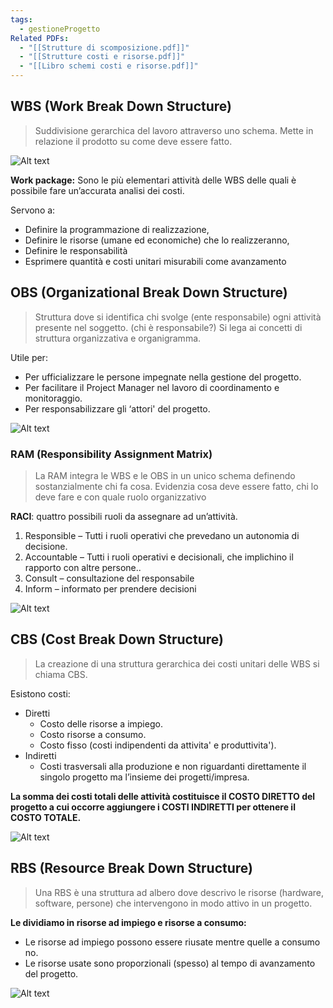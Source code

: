 ```yaml
---
tags:
  - gestioneProgetto
Related PDFs:
  - "[[Strutture di scomposizione.pdf]]"
  - "[[Strutture costi e risorse.pdf]]"
  - "[[Libro schemi costi e risorse.pdf]]"
---
```

## WBS (Work Break Down Structure)  

> Suddivisione gerarchica del lavoro attraverso uno schema.
> Mette in relazione il prodotto su come deve essere fatto.

![Alt text](image.png)

**Work package:** Sono le più elementari attività delle WBS delle quali è possibile fare un’accurata analisi dei costi. 

Servono a:

- Definire la programmazione di realizzazione,  
- Definire le risorse (umane ed economiche) che lo realizzeranno,
- Definire le responsabilità
- Esprimere quantità e costi unitari misurabili come avanzamento

## OBS (Organizational Break Down Structure)  

> Struttura dove si identifica chi svolge (ente responsabile) ogni attività presente nel soggetto. (chi è responsabile?)
   Si lega ai concetti di struttura organizzativa e organigramma.

Utile per:

- Per ufficializzare le persone impegnate nella gestione del progetto.
- Per facilitare il Project Manager nel lavoro di coordinamento e monitoraggio.
- Per responsabilizzare gli ‘attori' del progetto.

![Alt text](image-1.png)

### RAM (Responsibility Assignment Matrix)  

> La RAM integra le WBS e le OBS in un unico schema definendo sostanzialmente chi fa cosa. Evidenzia cosa deve essere fatto, chi lo deve fare e con quale ruolo organizzativo

**RACI**: quattro possibili ruoli da assegnare ad un’attività.  

1. Responsible – Tutti i ruoli operativi che prevedano un autonomia di decisione.  
2. Accountable – Tutti i ruoli operativi e decisionali, che implichino il rapporto con altre persone..  
3. Consult – consultazione del responsabile
4. Inform – informato per prendere decisioni  

![Alt text](image-2.png)  

## CBS (Cost Break Down Structure)  

> La creazione di una struttura gerarchica dei costi unitari delle WBS si chiama CBS.

Esistono costi:

- Diretti
  - Costo delle risorse a impiego.
  - Costo risorse a consumo.
  - Costo fisso (costi indipendenti da attivita' e produttivita').
- Indiretti
  - Costi trasversali alla produzione e non riguardanti direttamente il singolo progetto ma l’insieme dei progetti/impresa.

**La somma dei costi totali delle attività costituisce il COSTO DIRETTO del progetto a cui occorre aggiungere i COSTI INDIRETTI per ottenere il COSTO
TOTALE.**  

![Alt text](image-3.png)

## RBS (Resource Break Down Structure)

> Una RBS è una struttura ad albero dove descrivo le risorse (hardware, software, persone) che intervengono in modo attivo in un progetto.  

**Le dividiamo in risorse ad impiego e risorse a consumo:**  

- Le risorse ad impiego possono essere riusate mentre quelle a consumo no.  
- Le risorse usate sono proporzionali (spesso) al tempo di avanzamento del progetto.  

![Alt text](image-4.png)